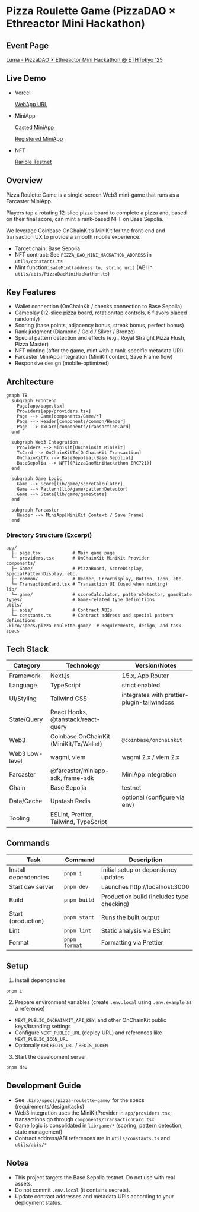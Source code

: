 # Pizza Roulette Game (PizzaDAO × Ethreactor Mini Hackathon)

## Event Page

[Luma - PizzaDAO × Ethreactor Mini Hackathon @ ETHTokyo '25](https://luma.com/p6leyvgj?tk=JuHl69)

## Live Demo

- Vercel

  [WebApp URL](https://pizza-dao-mini-hackathon.vercel.app/)

- MiniApp

  [Casted MiniApp](https://farcaster.xyz/mashharuki/0x38f8d234)

  [Registered MiniApp](https://farcaster.xyz/miniapps/__UcwcJwPaVN/mini-pizza-game)

- NFT

  [Rarible Testnet](https://testnet.rarible.com/token/base/0x52D89afa637AEF34A6b680c77B366F3c854485d4:0)

## Overview

Pizza Roulette Game is a single-screen Web3 mini-game that runs as a Farcaster MiniApp.

Players tap a rotating 12-slice pizza board to complete a pizza and, based on their final score, can mint a rank-based NFT on Base Sepolia.

We leverage Coinbase OnChainKit’s MiniKit for the front-end and transaction UX to provide a smooth mobile experience.

- Target chain: Base Sepolia
- NFT contract: See `PIZZA_DAO_MINI_HACKATHON_ADDRESS` in `utils/constants.ts`
- Mint function: `safeMint(address to, string uri)` (ABI in `utils/abis/PizzaDaoMiniHackathon.ts`)

## Key Features

- Wallet connection (OnChainKit / checks connection to Base Sepolia)
- Gameplay (12-slice pizza board, rotation/tap controls, 6 flavors placed randomly)
- Scoring (base points, adjacency bonus, streak bonus, perfect bonus)
- Rank judgment (Diamond / Gold / Silver / Bronze)
- Special pattern detection and effects (e.g., Royal Straight Pizza Flush, Pizza Master)
- NFT minting (after the game, mint with a rank-specific metadata URI)
- Farcaster MiniApp integration (MiniKit context, Save Frame flow)
- Responsive design (mobile-optimized)

## Architecture

```mermaid
graph TB
  subgraph Frontend
    Page[app/page.tsx]
    Providers[app/providers.tsx]
    Page --> Game[components/Game/*]
    Page --> Header[components/common/Header]
    Page --> TxCard[components/TransactionCard]
  end

  subgraph Web3 Integration
    Providers --> MiniKit[OnChainKit MiniKit]
    TxCard --> OnChainKitTx[OnChainKit Transaction]
    OnChainKitTx --> BaseSepolia[(Base Sepolia)]
    BaseSepolia --> NFT[(PizzaDaoMiniHackathon ERC721)]
  end

  subgraph Game Logic
    Game --> Score[lib/game/scoreCalculator]
    Game --> Pattern[lib/game/patternDetector]
    Game --> State[lib/game/gameState]
  end

  subgraph Farcaster
    Header --> MiniApp[MiniKit Context / Save Frame]
  end
```

### Directory Structure (Excerpt)

```
app/
  ├─ page.tsx            # Main game page
  └─ providers.tsx       # OnChainKit MiniKit Provider
components/
  ├─ Game/               # PizzaBoard, ScoreDisplay, SpecialPatternDisplay, etc.
  ├─ common/             # Header, ErrorDisplay, Button, Icon, etc.
  └─ TransactionCard.tsx # Transaction UI (used when minting)
lib/
  └─ game/               # scoreCalculator, patternDetector, gameState
types/                   # Game-related type definitions
utils/
  ├─ abis/               # Contract ABIs
  └─ constants.ts        # Contract address and special pattern definitions
.kiro/specs/pizza-roulette-game/  # Requirements, design, and task specs
```

## Tech Stack

| Category        | Technology                               | Version/Notes |
|-----------------|-------------------------------------------|---------------|
| Framework       | Next.js                                   | 15.x, App Router |
| Language        | TypeScript                                | strict enabled |
| UI/Styling      | Tailwind CSS                              | integrates with prettier-plugin-tailwindcss |
| State/Query     | React Hooks, @tanstack/react-query        |               |
| Web3            | Coinbase OnChainKit (MiniKit/Tx/Wallet)   | `@coinbase/onchainkit` |
| Web3 Low-level  | wagmi, viem                               | wagmi 2.x / viem 2.x |
| Farcaster       | @farcaster/miniapp-sdk, frame-sdk         | MiniApp integration |
| Chain           | Base Sepolia                              | testnet |
| Data/Cache      | Upstash Redis                             | optional (configure via env) |
| Tooling         | ESLint, Prettier, Tailwind, TypeScript    | |

## Commands

| Task                  | Command         | Description |
|-----------------------|-----------------|-------------|
| Install dependencies  | `pnpm i`        | Initial setup or dependency updates |
| Start dev server      | `pnpm dev`      | Launches http://localhost:3000 |
| Build                 | `pnpm build`    | Production build (includes type checking) |
| Start (production)    | `pnpm start`    | Runs the built output |
| Lint                  | `pnpm lint`     | Static analysis via ESLint |
| Format                | `pnpm format`   | Formatting via Prettier |

## Setup

1) Install dependencies

```
pnpm i
```

2) Prepare environment variables (create `.env.local` using `.env.example` as a reference)

- `NEXT_PUBLIC_ONCHAINKIT_API_KEY`, and other OnChainKit public keys/branding settings
- Configure `NEXT_PUBLIC_URL` (deploy URL) and references like `NEXT_PUBLIC_ICON_URL`
- Optionally set `REDIS_URL` / `REDIS_TOKEN`

3) Start the development server

```
pnpm dev
```

## Development Guide

- See `.kiro/specs/pizza-roulette-game/` for the specs (requirements/design/tasks)
- Web3 integration uses the MiniKitProvider in `app/providers.tsx`; transactions go through `components/TransactionCard.tsx`
- Game logic is consolidated in `lib/game/*` (scoring, pattern detection, state management)
- Contract address/ABI references are in `utils/constants.ts` and `utils/abis/*`

## Notes

- This project targets the Base Sepolia testnet. Do not use with real assets.
- Do not commit `.env.local` (it contains secrets).
- Update contract addresses and metadata URIs according to your deployment status.
